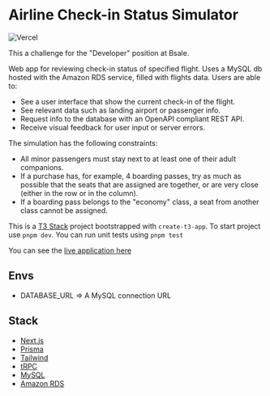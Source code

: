 # Airline Check-in Status Simulator

![Vercel](https://therealsujitk-vercel-badge.vercel.app/?app=airline-check-in-simulation)

This a challenge for the "Developer" position at Bsale.

Web app for reviewing check-in status of specified flight. Uses a MySQL db hosted with the Amazon RDS service, filled with flights data. Users are able to:

- See a user interface that show the current check-in of the flight.
- See relevant data such as landing airport or passenger info.
- Request info to the database with an OpenAPI compliant REST API.
- Receive visual feedback for user input or server errors.

The simulation has the following constraints:

- All minor passengers must stay next to at least one of their adult companions.
- If a purchase has, for example, 4 boarding passes, try as much as possible that the seats that are assigned are together, or are very close (either in the row or in the column).
- If a boarding pass belongs to the "economy" class, a seat from another class cannot be assigned.

This is a [T3 Stack](https://create.t3.gg/) project bootstrapped with `create-t3-app`. To start project use `pnpm dev`. You can run unit tests using `pnpm test`

You can see the [live application here](https://airline-check-in-simulation.vercel.app/)

## Envs

- DATABASE_URL => A MySQL connection URL

## Stack

- [Next.js](https://nextjs.org)
- [Prisma](https://prisma.io)
- [Tailwind](https://tailwindcss.com/)
- [tRPC](https://trpc.io)
- [MySQL](https://www.mysql.com/)
- [Amazon RDS](https://aws.amazon.com/rds/?nc2=type_a)
